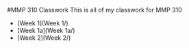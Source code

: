 #MMP 310 Classwork
This is all of my classwork for MMP 310
- [Week 1](Week 1/)
- [Week 1a](Week 1a/)
- [Week 2](Week 2/)